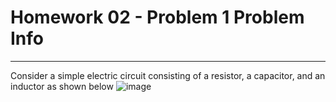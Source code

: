 # Homework 02 - Problem 1 Problem Info
---
Consider a simple electric circuit consisting of a resistor, a capacitor, and an inductor as shown below
![image](/assets/h0201.png)
